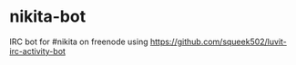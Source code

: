 # nikita-bot
IRC bot for #nikita on freenode using https://github.com/squeek502/luvit-irc-activity-bot
